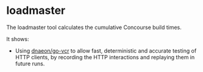 # loadmaster

The loadmaster tool calculates the cumulative Concourse build times.

It shows:
- Using [dnaeon/go-vcr](https://github.com/dnaeon/go-vcr/) to allow fast, deterministic and accurate testing of HTTP clients, by recording the HTTP interactions and replaying them in future runs.
